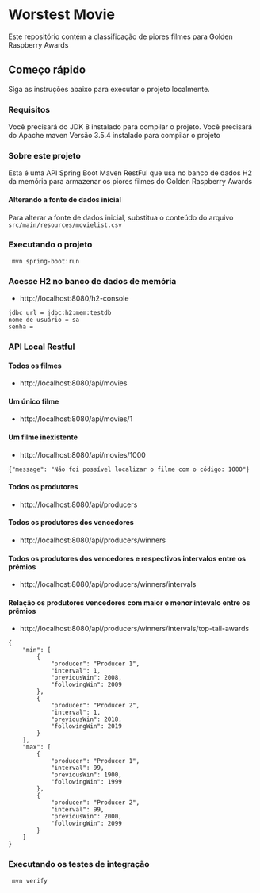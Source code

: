 # Worstest Movie

Este repositório contém a classificação de piores filmes para Golden Raspberry Awards

## Começo rápido

Siga as instruções abaixo para executar o projeto localmente.


### Requisitos

Você precisará do JDK 8 instalado para compilar o projeto.
Você precisará do Apache maven Versão 3.5.4 instalado para compilar o projeto

### Sobre este projeto

Esta é uma API Spring Boot Maven RestFul que usa no banco de dados H2 da memória para armazenar os piores filmes do Golden Raspberry Awards

#### Alterando a fonte de dados inicial

Para alterar a fonte de dados inicial, substitua o conteúdo do arquivo `src/main/resources/movielist.csv`

### Executando o projeto

``` ssh
 mvn spring-boot:run
```

### Acesse H2 no banco de dados de memória

- http://localhost:8080/h2-console

```
jdbc url = jdbc:h2:mem:testdb
nome de usuário = sa
senha = 
```

### API Local Restful

#### Todos os filmes
- http://localhost:8080/api/movies

#### Um único filme
- http://localhost:8080/api/movies/1

#### Um filme inexistente
- http://localhost:8080/api/movies/1000
```
{"message": "Não foi possível localizar o filme com o código: 1000"}
```

#### Todos os produtores
- http://localhost:8080/api/producers

#### Todos os produtores dos vencedores
- http://localhost:8080/api/producers/winners

#### Todos os produtores dos vencedores e respectivos intervalos entre os prêmios
- http://localhost:8080/api/producers/winners/intervals

#### Relação os produtores vencedores com maior e menor intevalo entre os prêmios
- http://localhost:8080/api/producers/winners/intervals/top-tail-awards

```
{
    "min": [
        {
            "producer": "Producer 1",
            "interval": 1,
            "previousWin": 2008,
            "followingWin": 2009
        },
        {
            "producer": "Producer 2",
            "interval": 1,
            "previousWin": 2018,
            "followingWin": 2019
        }
    ],
    "max": [
        {
            "producer": "Producer 1",
            "interval": 99,
            "previousWin": 1900,
            "followingWin": 1999
        },
        {
            "producer": "Producer 2",
            "interval": 99,
            "previousWin": 2000,
            "followingWin": 2099
        }
    ]
}
```

### Executando os testes de integração

```
 mvn verify
```
